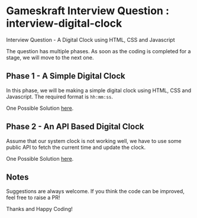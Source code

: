 # Gameskraft Interview Question : interview-digital-clock
Interview Question - A Digital Clock using HTML, CSS and Javascript

The question has multiple phases. As soon as the coding is completed for a stage, we will move to the next one.

## Phase 1 - A Simple Digital Clock
In this phase, we will be making a simple digital clock using HTML, CSS and Javascript. The required format is `hh:mm:ss`.

One Possible Solution <a href="https://gameskraft.github.io/interview-digital-clock/phase1.html">here</a>.

## Phase 2 - An API Based Digital Clock
Assume that our system clock is not working well, we have to use some public API to fetch the current time and update the clock.

One Possible Solution <a href="https://gameskraft.github.io/interview-digital-clock/phase2.html">here</a>.

## Notes
Suggestions are always welcome. If you think the code can be improved, feel free to raise a PR!

Thanks and Happy Coding!

